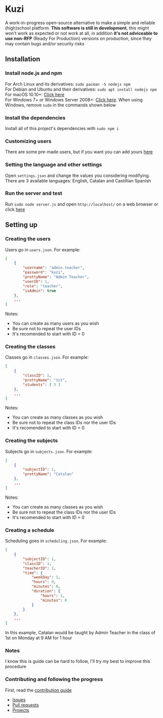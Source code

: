 # Kuzi
A work-in-progress open-source alternative to make a simple and reliable (high)school platform. **This software is still in development**, this might won't work as expected or not work at all, in addition **it's not adviceable to use non-RFP** (Ready For Production) versions on production, since they may contain bugs and/or security risks

## Installation 
### Install node.js and npm
For Arch Linux and its derivatives: `sudo pacman -S nodejs npm`  
For Debian and Ubuntu and their derivatives: `sudo apt install nodejs npm`  
For macOS 10.10+: [Click here](https://nodejs.org/es/download/package-manager/#macos)  
For Windows 7+ or Windows Server 2008+: [Click here](https://nodejs.org/es/download/package-manager/#windows). When using Windows, remove `sudo` in the commands shown below  

### Install the dependencies
Install all of this project's dependencies with `sudo npm i`

### Customizing users
There are some pre-made users, but if you want you can add yours [here](#creating-the-users)

### Setting the language and other settings
Open `settings.json` and change the values you considering modifying. There are 3 available languages: English, Catalan and Castillian Spanish

### Run the server and test
Run `sudo node server.js` and open `http://localhost/` on a web browser or click [here](http://localhost/)

## Setting up
### Creating the users
Users go in `users.json`. For example:
```json
[
    {
        "username": "admin.teacher",
        "password": "kuzi",
        "prettyName": "Admin Teacher",
        "userID": 1,
        "role": "teacher",
        "isAdmin": true
    },
    ...
]
```
Notes:
* You can create as many users as you wish
* Be sure not to repeat the user IDs
* It's recomended to start with ID = 0

### Creating the classes
Classes go in `classes.json`. For example:
```json
[
    {
        "classID": 1,
        "prettyName": "1st",
        "students": [ 3 ]
    },
    ...
]
```
Notes:
* You can create as many classes as you wish
* Be sure not to repeat the class IDs nor the user IDs
* It's recomended to start with ID = 0

### Creating the subjects
Subjects go in `subjects.json`. For example:
```json
[
    {
        "subjectID": 1,
        "prettyName": "Catalan"
    },
    ...
]
```
Notes:
* You can create as many classes as you wish
* Be sure not to repeat the class IDs nor the user IDs
* It's recomended to start with ID = 0

### Creating a schedule
Scheduling goes in `scheduling.json`. For example:
```json
[
    {
        "subjectID": 1,
        "classID": 1,
        "teacherID": 1,
        "time": {
            "weekDay": 1,
            "hours": 9,
            "minutes": 0,
            "duration": {
                "hours": 1,
                "minutes": 0
            }
        }
    },
    ...
]
```
In this example, Catalan would be taught by Admin Teacher in the class of 1st on Monday at 9 AM for 1 hour

### Notes
I know this is guide can be hard to follow, I'll try my best to improve this procedure

### Contributing and following the progress
First, read the [contribution guide](https://github.com/ezarcel/kuzi/blob/edge/CONTRIBUTING.md#readme)
* [Issues](https://github.com/ezarcel/kuzi/issues/)
* [Pull requests](https://github.com/ezarcel/kuzi/pulls)
* [Projects](https://github.com/ezarcel/kuzi/projects)
